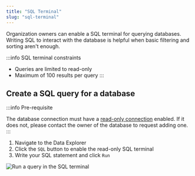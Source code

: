 ```yaml
---
title: "SQL Terminal"
slug: "sql-terminal"
---
```

Organization owners can enable a SQL terminal for querying databases. Writing SQL to interact with the database is helpful when basic filtering and sorting aren't enough.

:::info SQL terminal constraints

- Queries are limited to read-only
- Maximum of 100 results per query
:::

## Create a SQL query for a database

:::info Pre-requisite

The database connection must have a [read-only connection](/docs/database-connections/read-only-database-connection) enabled. If it does not, please contact the owner of the database to request adding one.
:::

1. Navigate to the Data Explorer
1. Click the `SQL` button to enable the read-only SQL terminal
1. Write your SQL statement and click `Run`

![Run a query in the SQL terminal](/img/sql-query.png)
